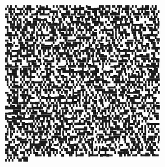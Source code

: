 ▞▟▃▚▃▞▟█▃▝▟▆▟▃▝▝▞▜▟▝▃▙▟▅▝▇▃▄▟▜▞▜▝▚▜▚▟▊▞▝▃▟▟▊▞▟▃▜▞▄▟▞▟▝▃▟▜▟▃▞▜▜▝▄▟▉▃▛▟▃▛▇▝█▝█▟▛▟▆▟▝▝▊▞▙▟▞▟▇▝▊▞▜▝▟▞▄▝▄▝▚▟▄▃▄▝▐▞▚▞▛▝▉▝▆▜▚▟▜▟▜▝▝▜▝▟▇▟▜▞▙▝█▝▝▝▟▟▚▝▜▟▐▟▝▟█▟▊▞▟▞▆▟▅▟▚▝▅▜▜▛▇▟▅▝█▛▇▝▃▜▜▃▙▟▅▜▃▃▄▝▃▃▜▟▜▝▉▜▛▟▊▝▜▝▟▝▐▝█▞▟▟▊▟▆▝▟▃▜▟▛▃▝▃▙▃▄▜▜▝▄▝▐▟▃▛▇▝▇▟▞▟▇▃▙▝█▞▚▛▐▃▙▃▞▜▙▝▇▟▟▞▞▃▚▞▝▟▇▝▝▝▆▟▐▝▉▜▅▝▉▝▊▃▄▟▄▞▃▜▝▝▟▝▟▟▛▟▝▞▃▟▉▞▝▝▉▃▃▞▜▜▜▛▐▞▃▛▐▃▜▞▞▞▝▃▃▜▃▜▝▜▄▞▅▟▆▞▃▜▙▜▄▟▚▞▅▃▃▞▃▞▛▟▇▟█▜▚▝▐▞▚▞▆▃▟▞▙▞▄▝█▜▝▞▜▃▆▝█▝▐▞▃▃▟▜▜▟▟▝▄▜▛▛▐▜▛▝▛▞▞▃▞▃▟▛▇▞▆▜▞▟▊▝▆▃▅▟▃▞▙▞▟▝▝▜▛▜▜▃▟▜▄▟▆▜▃▜▝▃▛▞▚▜▛▜▙▞▙▜▝▝▉▟▐▜▅▃▝▃▚▞▄▟▅▝▐▃▅▃▆▝▊▝▊▝▃▟▅▝▐▃▄▞▆▝▅▃▟▝▉▝▚▜▙▝▆▟▊▛▐▃▙▜▛▞▅▃▚▟▅▞▄▜▃▝▉▜▞▛▇▟▅▃▙▝▃▃▙▜▙▞▝▟▜▃▝▃▃▞▟▟▞▟▉▞▆▟▄▝▐▝▝▃▄▟▜▞▄▞▝▟▟▃▆▟█▟▜▝▇▛▐▟▉▜▟▞▝▃▜▜▄▝▆▜▙▟▆▃▄▟▃▞▄▟▊▝▄▃▅▝▄▟▜▝▝▞▃▜▄▝▆▟▊▞▜▜▙▝▟▜▟▃▝▞▄▟▛▝▄▞▅▃▝▟▞▝█▞▛▟▜▃▜▝▞▃▅▟▚▝▐▟▆▟▟▝▝▟▛▟▜▝▟▃▝▞▄▞▄▃▃▞▞▜▃▝▅▝▟▞▅▝▞▞▃▟▅▜▛▜▅▃▝▟▉▟▞▟▄▞▟▃▚▜▜▜▛▝▞▟▆▟▞▝▟▞▃▜▞▞▛▟▅▃▛▟▄▞▞▝▅▝▛▞▅▟▞▝▃▃▞▝▄▞▛▞▛▟▄▜▝▝▃▞▃▝▇▟▝▟▜▝▄▜▟▝▉▜▚▝▛▞▆▝▐▃▆▜▚▝▄▝▛▜▙▟▇▟▝▟▛▟▃▟▆▝▝▜▝▟▚▝▛▟▟▝█▛▇▃▝▞▅▃▙▃▄▟▆▞▟▟▆▜▝▟▚▞▟▝▞▞▟▞▜▝▜▝▆▃▆▟▚▟▜▜▃▝▛▟▉▃▟▟▚▃▄▞▄▝▞▃▚▜▃▟▄▟▅▜▝▟▟▝▇▝█▝▝▟▊▜▃▃▚▜▙▃▞▞▃▃▛▃▆▟▇▟▉▟▚▃▙▟▟▞▚▛▐▜▝▃▙▝▞▝▝▝▉▃▜▞▄▝▃▟▐▞▛▞▞▝▟▃▚▟▛▃▚▛▇▃▄▟█▜▄▞▞▟▆▝▇▟▃▞▜▟▐▟▚▞▟▜▛▝▄▝▉▞▟▜▝▞▚▝▄▟▛▝▛▃▄▝▝▞▟▃▙▃▆▟▇▟▃▟▉▟▛▜▜▜▄▜▟▜▄▃▟▟▝▃▚▟▐▜▅▟▆▜▞▟▉▞▃▟▐▜▝▝▅▞▄▝▉▝▆▜▙▞▅▃▄▞▞▞▛▝▊▝▃▝▊▜▃▞▄▟▄▛▇▞▚▞▟▜▜▝▆▝▝▟▜▃▛▟▝▝▄▃▃▃▚▜▙▝▇▜▟▝▛▞▆▜▟▜▝▟█▜▄▟▝▃▃▃▆▝▅▝▐▟▞▞▆▟█▃▜▟▆▝▚▟▐▝▟▞▃▟▐▞▝▝▄▜▜▜▅▜▛▟▚▝▟▟▐▝▄▝▝▟▅▛▇▟▝▃▃▜▃▛▇▃▛▜▞▟▚▞▞▟▝▝▚▞▙▝▃▜▅▃▞▃▜▃▜▃▞▃▛▛▇▟▊▟▛▛▐▞▞▃▅▝▟▜▄▟▇▜▜▝▊▝▅▞▙▝▊▟▉▛▐▃▛▝▃▞▛▛▐▟▄▟█▛▐▞▃▞▛▝▟▃▄▞▚▞▜▟▝▝▝▝▃▞▚▝▃▝▅▝▉▟▚▝▛▞▆▝▟▜▛▟▝▝▄▟▚▜▛▞▟▜▅▃▝▞▅▝▉▟▚▞▙▝▊▟▐▟▆▞▆▞▝▃▄▞▟▟▜▟▝▟█▃▚▜▃▜▙▝▜▝▞▝▇▃▜▝█▝▞▝▄▝▜▛▐▃▆▝▐▟▃▞▄▟▄▃▝▝█▜▜▞▃▞▚▃▆▞▙▃▞▞▞▝▅▜▉
